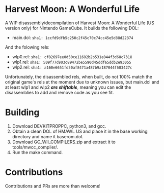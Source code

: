 # Harvest Moon: A Wonderful Life
A WIP disassembly/decompilation of Harvest Moon: A Wonderful Life (US version only) for Nintendo GameCube.
It builds the following DOL:

- main.dol: ``sha1: 1ccfd9dfb5c250c2f45c70c74cc45e5d88d22374``

And the folowing rels:

- wlp0.rel: ``sha1: cf82697ee0d50ce11602b2b531e844f3d68c7318``
- wlp1.rel: ``sha1: 509f77d903c89472be5590d45ddf65ddb2e93055``
- wlp2.rel: ``sha1: a160e6651fd50af8471a487b9a187044f683427c``

Unfortunately, the disassembled rels, when built, do not 100% match the original game's rels at the moment due to unknown issues, but main.dol and at least wlp1 and wlp2 ***are shiftable***, meaning you can edit the disassemblies to add and remove code as you see fit.

# Building
1. Download DEVKITPROPPC, python3, and gcc.
2. Obtain a clean DOL of HMAWL US and place it in the base working directory and name it baserom.dol.
3. Download GC_WII_COMPILERS.zip and extract it to tools/mwcc_compiler/.
4. Run the make command.

# Contributions
Contributions and PRs are more than welcome!
